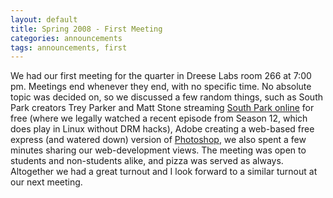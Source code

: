 ```yaml
---
layout: default
title: Spring 2008 - First Meeting
categories: announcements
tags: announcements, first
---
```

We had our first meeting for the quarter in Dreese Labs room 266 at 7:00 pm.
Meetings end whenever they end, with no specific time. No absolute topic was
decided on, so we discussed a few random things, such as South Park creators
Trey Parker and Matt Stone streaming [South Park online](http://blog.wired.com/underwire/2008/03/south-park-to-o.html)
for free (where we legally watched a recent episode from Season 12, which does
play in Linux without DRM hacks), Adobe creating a web-based free express
(and watered down) version of [Photoshop](https://www.photoshop.com/express/),
we also spent a few minutes sharing our web-development views. The meeting was
open to students and non-students alike, and pizza was served as always.
Altogether we had a great turnout and I look forward to a similar turnout at
our next meeting.
